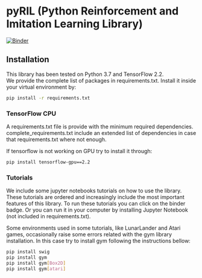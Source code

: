 # pyRIL (Python Reinforcement and Imitation Learning Library)

[![Binder](https://mybinder.org/badge_logo.svg)](https://mybinder.org/v2/gh/SergioHdezG/pyRIL/HEAD)

## Installation

This library has been tested on Python 3.7 and TensorFlow 2.2.  
We provide the complete list of packages in requirements.txt. Install it inside your virtual environment by:

```bash
pip install -r requirements.txt
```

### TensorFlow CPU

A requirements.txt file is provide with the minimum required dependencies.
complete_requirements.txt include an extended list of dependencies in case that requirements.txt where not enough.

If tensorflow is not working on GPU try to install it through:
```bash
pip install tensorflow-gpu==2.2
```

### Tutorials
We include some jupyter notebooks tutorials on how to use the library. These tutorials are ordered and increasingly 
include the most important features of this library. To run these tutorials you can click on the binder badge. Or you 
can run it in your computer by installing Jupyter Notebook (not included in requirements.txt).

Some environments used in some tutorials, like LunarLander and Atari games, occasionally raise some errors related with the gym library installation. In this case try to install gym following the instructions bellow:
```bash
pip install swig
pip install gym
pip install gym[Box2D]
pip install gym[atari]
```
